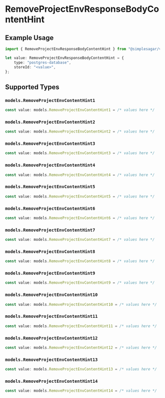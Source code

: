 # RemoveProjectEnvResponseBodyContentHint

## Example Usage

```typescript
import { RemoveProjectEnvResponseBodyContentHint } from "@simplesagar/vercel/models/removeprojectenvop.js";

let value: RemoveProjectEnvResponseBodyContentHint = {
    type: "postgres-database",
    storeId: "<value>",
};
```

## Supported Types

### `models.RemoveProjectEnvContentHint1`

```typescript
const value: models.RemoveProjectEnvContentHint1 = /* values here */
```

### `models.RemoveProjectEnvContentHint2`

```typescript
const value: models.RemoveProjectEnvContentHint2 = /* values here */
```

### `models.RemoveProjectEnvContentHint3`

```typescript
const value: models.RemoveProjectEnvContentHint3 = /* values here */
```

### `models.RemoveProjectEnvContentHint4`

```typescript
const value: models.RemoveProjectEnvContentHint4 = /* values here */
```

### `models.RemoveProjectEnvContentHint5`

```typescript
const value: models.RemoveProjectEnvContentHint5 = /* values here */
```

### `models.RemoveProjectEnvContentHint6`

```typescript
const value: models.RemoveProjectEnvContentHint6 = /* values here */
```

### `models.RemoveProjectEnvContentHint7`

```typescript
const value: models.RemoveProjectEnvContentHint7 = /* values here */
```

### `models.RemoveProjectEnvContentHint8`

```typescript
const value: models.RemoveProjectEnvContentHint8 = /* values here */
```

### `models.RemoveProjectEnvContentHint9`

```typescript
const value: models.RemoveProjectEnvContentHint9 = /* values here */
```

### `models.RemoveProjectEnvContentHint10`

```typescript
const value: models.RemoveProjectEnvContentHint10 = /* values here */
```

### `models.RemoveProjectEnvContentHint11`

```typescript
const value: models.RemoveProjectEnvContentHint11 = /* values here */
```

### `models.RemoveProjectEnvContentHint12`

```typescript
const value: models.RemoveProjectEnvContentHint12 = /* values here */
```

### `models.RemoveProjectEnvContentHint13`

```typescript
const value: models.RemoveProjectEnvContentHint13 = /* values here */
```

### `models.RemoveProjectEnvContentHint14`

```typescript
const value: models.RemoveProjectEnvContentHint14 = /* values here */
```

